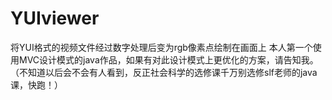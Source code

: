 # YUIviewer
 将YUI格式的视频文件经过数字处理后变为rgb像素点绘制在画面上
 本人第一个使用MVC设计模式的java作品，如果有对此设计模式上更优化的方案，请告知我。
 （不知道以后会不会有人看到，反正社会科学的选修课千万别选修slf老师的java课，快跑！）
